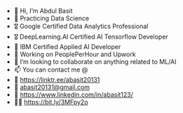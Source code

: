- 👋 Hi, I’m Abdul Basit
- 👀 Practicing Data Science
- 🎖️ Google Certified Data Analytics Professional
- 🎖️ DeepLearning.AI Certified AI Tensorflow Developer 
- 🏅 IBM Certified Applied AI Developer
- 💼 Working on PeoplePerHour and Upwork
- 💞️ I’m looking to collaborate on anything related to ML/AI 
- 📫 You can contact me @ 
- 🌳 https://linktr.ee/abasit20131
- 📧 abasit20131@gmail.com
- 🏢 https://www.linkedin.com/in/abasit123/
- 👨‍💻 https://bit.ly/3MFpy2o
        


<!---
ABDATALIFE/ABDATALIFE is a ✨ special ✨ repository because its `README.md` (this file) appears on your GitHub profile.
You can click the Preview link to take a look at your changes.
--->

